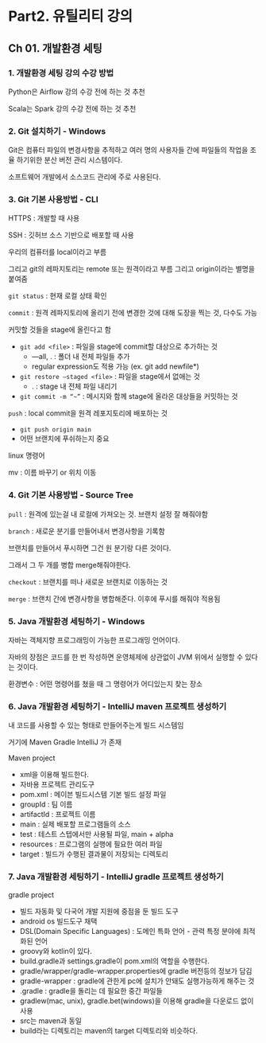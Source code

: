 # Part2. 유틸리티 강의

## Ch 01. 개발환경 세팅

### 1. 개발환경 세팅 강의 수강 방법

Python은 Airflow 강의 수강 전에 하는 것 추천

Scala는 Spark 강의 수강 전에 하는 것 추천

### 2. Git 설치하기 - Windows

Git은 컴퓨터 파일의 변경사항을 추적하고 여러 명의 사용자들 간에 파일들의 작업을 조율 하기위한 분산 버전 관리 시스템이다.

소프트웨어 개발에서 소스코드 관리에 주로 사용된다.

### 3. Git 기본 사용방법 - CLI

HTTPS : 개발할 때 사용

SSH : 깃허브 소스 기반으로 배포할 때 사용

우리의 컴퓨터를 local이라고 부름

그리고 git의 레파지토리는 remote 또는 원격이라고 부름 그리고 origin이라는 별명을 붙여줌

`git status` : 현재 로컬 상태 확인

`commit` : 원격 레파지토리에 올리기 전에 변경한 것에 대해 도장을 찍는 것, 다수도 가능

커밋할 것들을 stage에 올린다고 함

- `git add <file>` : 파일을 stage에 commit할 대상으로 추가하는 것
    - —all, .  : 폴더 내 전체 파일들 추가
    - regular expression도 적용 가능 (ex. git add newfile*)
- `git restore —staged <file>` : 파일을 stage에서 없애는 것
    - . : stage 내 전체 파일 내리기
- `git commit -m “~”` : 메시지와 함께 stage에 올라온 대상들을 커밋하는 것

`push` : local commit을 원격 레포지토리에 배포하는 것

- `git push origin main`
- 어떤 브랜치에 푸쉬하는지 중요

linux 명령어

mv <file> <new object> : 이름 바꾸기 or 위치 이동

### 4. Git 기본 사용방법 - Source Tree

`pull` : 원격에 있는걸 내 로컬에 가져오는 것. 브랜치 설정 잘 해줘야함

`branch` : 새로운 분기를 만들어내서 변경사항을 기록함

브랜치를 만들어서 푸시하면 그건 원 분기랑 다른 것이다.

그래서 그 두 개를 병합 merge해줘야한다.

`checkout` : 브랜치를 떠나 새로운 브랜치로 이동하는 것

`merge` : 브랜치 간에 변경사항을 병합해준다. 이후에 푸시를 해줘야 적용됨

### 5. Java 개발환경 세팅하기 - Windows

자바는 객체지향 프로그래밍이 가능한 프로그래밍 언어이다.

자바의 장점은 코드를 한 번 작성하면 운영체제에 상관없이 JVM 위에서 실행할 수 있다는 것이다.

환경변수 : 어떤 명령어를 쳤을 때 그 명령어가 어디있는지 찾는 장소

### 6. Java 개발환경 세팅하기 - IntelliJ maven 프로젝트 생성하기

내 코드를 사용할 수 있는 형태로 만들어주는게 빌드 시스템임

거기에 Maven Gradle IntelliJ 가 존재

Maven project

- xml을 이용해 빌드한다.
- 자바용 프로젝트 관리도구
- pom.xml : 메이븐 빌드시스템 기본 빌드 설정 파일
- groupId : 팀 이름
- artifactId : 프로젝트 이름
- main : 실제 배포할 프로그램들의 소스
- test : 테스트 스텝에서만 사용될 파일, main + alpha
- resources : 프로그램의 실행에 필요한 여러 파일
- target : 빌드가 수행된 결과물이 저장되는 디렉토리

### 7. Java 개발환경 세팅하기 - IntelliJ gradle 프로젝트 생성하기

gradle project

- 빌드 자동화 및 다국어 개발 지원에 중점을 둔 빌드 도구
- android os 빌드도구 채택
- DSL(Domain Specific Languages) : 도메인 특화 언어 - 관력 특정 분야에 최적화된 언어
- groovy와 kotlin이 있다.
- build.gradle과 settings.gradle이 pom.xml의 역할을 수행한다.
- gradle/wrapper/gradle-wrapper.properties에 gradle 버전등의 정보가 담김
- gradle-wrapper : gradle에 관한게 pc에 설치가 안돼도 실행가능하게 해주는 것
- .gradle : gradle을 돌리는 데 필요한 중간 파일들
- gradlew(mac, unix), gradle.bet(windows)을 이용해 gradle을 다운로드 없이 사용
- src는 maven과 동일
- build라는 디렉토리는 maven의 target 디렉토리와 비슷하다.